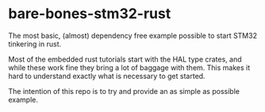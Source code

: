 # bare-bones-stm32-rust
The most basic, (almost) dependency free example possible to start STM32 tinkering in rust.

Most of the embedded rust tutorials start with the HAL type crates, and while these work fine they bring a lot of baggage with them. This makes it hard to understand exactly what is necessary to get started.

The intention of this repo is to try and provide an as simple as possible example.
